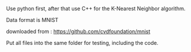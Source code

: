 Use python first, after that use C++ for the K-Nearest Neighbor algorithm.

Data format is MNIST

downloaded from : https://github.com/cvdfoundation/mnist

Put all files into the same folder for testing, including the code.
